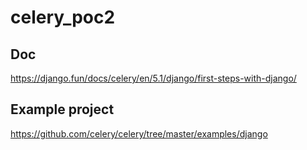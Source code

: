 # celery_poc2
 

## Doc

https://django.fun/docs/celery/en/5.1/django/first-steps-with-django/



## Example project
https://github.com/celery/celery/tree/master/examples/django
